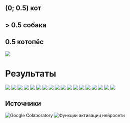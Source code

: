 ## (0; 0.5) кот
## > 0.5 собака
## 0.5 котопёс

![](https://raw.githubusercontent.com/Antoniii/Goolab/main/neironnaja-set-rabota-e1532524477891.gif)

# Результаты

![](https://raw.githubusercontent.com/Antoniii/Goolab/main/1.PNG)
![](https://raw.githubusercontent.com/Antoniii/Goolab/main/2.PNG)
![](https://raw.githubusercontent.com/Antoniii/Goolab/main/3.PNG)
![](https://raw.githubusercontent.com/Antoniii/Goolab/main/4.PNG)
![](https://raw.githubusercontent.com/Antoniii/Goolab/main/5.PNG)
![](https://raw.githubusercontent.com/Antoniii/Goolab/main/6.PNG)
![](https://raw.githubusercontent.com/Antoniii/Goolab/main/7.PNG)
![](https://raw.githubusercontent.com/Antoniii/Goolab/main/8.PNG)
![](https://raw.githubusercontent.com/Antoniii/Goolab/main/9.PNG)
![](https://raw.githubusercontent.com/Antoniii/Goolab/main/10.PNG)
![](https://raw.githubusercontent.com/Antoniii/Goolab/main/11.PNG)
![](https://raw.githubusercontent.com/Antoniii/Goolab/main/12.PNG)
![](https://raw.githubusercontent.com/Antoniii/Goolab/main/13.PNG)
![](https://raw.githubusercontent.com/Antoniii/Goolab/main/14.PNG)
![](https://raw.githubusercontent.com/Antoniii/Goolab/main/15.PNG)
![](https://raw.githubusercontent.com/Antoniii/Goolab/main/16.PNG)
![](https://raw.githubusercontent.com/Antoniii/Goolab/main/17.PNG)
![](https://raw.githubusercontent.com/Antoniii/Goolab/main/18.PNG)

## Источники

![Google Colaboratory](https://colab.research.google.com/notebooks/intro.ipynb#recent=true)
![Функции активации нейросети](https://neurohive.io/ru/osnovy-data-science/activation-functions/)
